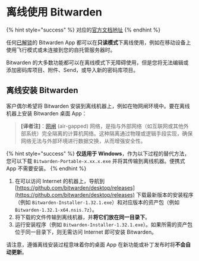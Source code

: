 # 离线使用 Bitwarden

{% hint style="success" %}
对应的[官方文档地址](https://bitwarden.com/help/using-bitwarden-offline/)
{% endhint %}

任何[已解锁](../account/log-in-and-unlock/vault-timeout-options.md#vault-timeout-action)的 Bitwarden App 都可以在**只读模式**下离线使用，例如在移动设备上使用飞行模式或未连接到您的自托管服务器时。

Bitwarden 的大多数功能都可以在离线模式下无障碍使用，但是您将无法编辑或添加密码库项目、附件、Send，或导入新的密码库项目。

## 离线安装 Bitwarden <a href="#installing-bitwarden-offline" id="installing-bitwarden-offline"></a>

客户偶尔希望将 Bitwarden 安装到离线机器上，例如在物网闸环境中。要在离线机器上安装 Bitwarden 桌面 App：

> **\[译者注]**：[网闸](https://zh.wikipedia.org/wiki/%E7%BD%91%E9%97%B8) (air-gapped) 网络，是指与外部网络（如互联网或其他外部系统）完全隔离的计算机网络。这种隔离通过物理或逻辑手段实现，确保网络无法与外部环境进行数据交换，从而增强安全性。

{% hint style="success" %}
**仅适用于 Windows**，作为以下过程的替代方法，您可以下载 `Bitwarden-Portable-x.xx.x.exe` 并将其传输到离线机器。便携式 App 不需要安装。
{% endhint %}

1. 在可以访问 Internet 的机器上，导航到 [https://github.com/bitwarden/desktop/releases](https://github.com/bitwarden/desktop/releases) 下载最新版本的安装程序（例如 `Bitwarden-Installer-1.32.1.exe`）和对应版本的资产包（例如 `Bitwarden-1.32.1-x64.nsis.7z`）。
2. 将下载的文件传输到离线机器，并**将它们放在同一目录下**。
3. 运行安装程序（例如 `Bitwarden-Installer-1.32.1.exe`）。如果所需的资产包位于同一目录下，则无需访问 Internet 即可安装 Bitwarden。

请注意，遵循离线安装过程意味着你的桌面 App 在新功能或补丁发布时将**不会自动更新**。
